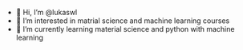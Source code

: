 - 👋 Hi, I’m @lukaswl
- 👀 I’m interested in matrial science and machine learning courses
- 🌱 I’m currently learning material science and python with machine learning

<!---
lukaswl/lukaswl is a ✨ special ✨ repository because its `README.md` (this file) appears on your GitHub profile.
You can click the Preview link to take a look at your changes.
--->
